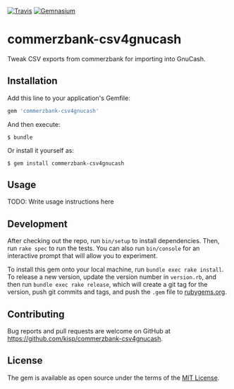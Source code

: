 [![Travis](https://img.shields.io/travis/kisp/commerzbank-csv4gnucash.svg?maxAge=2592000)](https://travis-ci.org/kisp/commerzbank-csv4gnucash)
[![Gemnasium](https://img.shields.io/gemnasium/kisp/commerzbank-csv4gnucash.svg?maxAge=2592000)](https://gemnasium.com/github.com/kisp/commerzbank-csv4gnucash)

# commerzbank-csv4gnucash
Tweak CSV exports from commerzbank for importing into GnuCash.

## Installation

Add this line to your application's Gemfile:

```ruby
gem 'commerzbank-csv4gnucash'
```

And then execute:

    $ bundle

Or install it yourself as:

    $ gem install commerzbank-csv4gnucash

## Usage

TODO: Write usage instructions here

## Development

After checking out the repo, run `bin/setup` to install dependencies. Then, run `rake spec` to run the tests. You can also run `bin/console` for an interactive prompt that will allow you to experiment.

To install this gem onto your local machine, run `bundle exec rake install`. To release a new version, update the version number in `version.rb`, and then run `bundle exec rake release`, which will create a git tag for the version, push git commits and tags, and push the `.gem` file to [rubygems.org](https://rubygems.org).

## Contributing

Bug reports and pull requests are welcome on GitHub at https://github.com/kisp/commerzbank-csv4gnucash.


## License

The gem is available as open source under the terms of the [MIT License](http://opensource.org/licenses/MIT).
